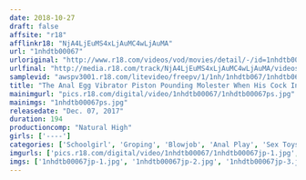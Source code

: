 ```yaml
---
date: 2018-10-27
draft: false
affsite: "r18"
afflinkr18: "NjA4LjEuMS4xLjAuMC4wLjAuMA"
url: "1nhdtb00067"
urloriginal: "http://www.r18.com/videos/vod/movies/detail/-/id=1nhdtb00067"
urlfinal: "http://media.r18.com/track/NjA4LjEuMS4xLjAuMC4wLjAuMA/videos/vod/movies/detail/-/id=1nhdtb00067"
samplevid: "awspv3001.r18.com/litevideo/freepv/1/1nh/1nhdtb067/1nhdtb067_dmb_w.mp4"
title: "The Anal Egg Vibrator Piston Pounding Molester When His Cock In Her Pussy And The Egg Vibrator In Her Anus Bang Together In Vibrating And Pulsating Ecstasy, This Schoolgirl Will Thrash And Crash In Cum Crazy Ecstasy"
mainimgurl: "pics.r18.com/digital/video/1nhdtb00067/1nhdtb00067ps.jpg"
mainimgs: "1nhdtb00067ps.jpg"
releasedate: "Dec. 07, 2017"
duration: 194
productioncomp: "Natural High"
girls: ['----']
categories: ['Schoolgirl', 'Groping', 'Blowjob', 'Anal Play', 'Sex Toys', 'Hi-Def']
imgurls: ['pics.r18.com/digital/video/1nhdtb00067/1nhdtb00067jp-1.jpg', 'pics.r18.com/digital/video/1nhdtb00067/1nhdtb00067jp-2.jpg', 'pics.r18.com/digital/video/1nhdtb00067/1nhdtb00067jp-3.jpg', 'pics.r18.com/digital/video/1nhdtb00067/1nhdtb00067jp-4.jpg', 'pics.r18.com/digital/video/1nhdtb00067/1nhdtb00067jp-5.jpg', 'pics.r18.com/digital/video/1nhdtb00067/1nhdtb00067jp-6.jpg', 'pics.r18.com/digital/video/1nhdtb00067/1nhdtb00067jp-7.jpg', 'pics.r18.com/digital/video/1nhdtb00067/1nhdtb00067jp-8.jpg', 'pics.r18.com/digital/video/1nhdtb00067/1nhdtb00067jp-9.jpg', 'pics.r18.com/digital/video/1nhdtb00067/1nhdtb00067jp-10.jpg', 'pics.r18.com/digital/video/1nhdtb00067/1nhdtb00067jp-11.jpg', 'pics.r18.com/digital/video/1nhdtb00067/1nhdtb00067jp-12.jpg', 'pics.r18.com/digital/video/1nhdtb00067/1nhdtb00067jp-13.jpg', 'pics.r18.com/digital/video/1nhdtb00067/1nhdtb00067jp-14.jpg', 'pics.r18.com/digital/video/1nhdtb00067/1nhdtb00067jp-15.jpg', 'pics.r18.com/digital/video/1nhdtb00067/1nhdtb00067jp-16.jpg', 'pics.r18.com/digital/video/1nhdtb00067/1nhdtb00067jp-17.jpg', 'pics.r18.com/digital/video/1nhdtb00067/1nhdtb00067jp-18.jpg', 'pics.r18.com/digital/video/1nhdtb00067/1nhdtb00067jp-19.jpg', 'pics.r18.com/digital/video/1nhdtb00067/1nhdtb00067jp-20.jpg']
imgs: ['1nhdtb00067jp-1.jpg', '1nhdtb00067jp-2.jpg', '1nhdtb00067jp-3.jpg', '1nhdtb00067jp-4.jpg', '1nhdtb00067jp-5.jpg', '1nhdtb00067jp-6.jpg', '1nhdtb00067jp-7.jpg', '1nhdtb00067jp-8.jpg', '1nhdtb00067jp-9.jpg', '1nhdtb00067jp-10.jpg', '1nhdtb00067jp-11.jpg', '1nhdtb00067jp-12.jpg', '1nhdtb00067jp-13.jpg', '1nhdtb00067jp-14.jpg', '1nhdtb00067jp-15.jpg', '1nhdtb00067jp-16.jpg', '1nhdtb00067jp-17.jpg', '1nhdtb00067jp-18.jpg', '1nhdtb00067jp-19.jpg', '1nhdtb00067jp-20.jpg']
---
```

